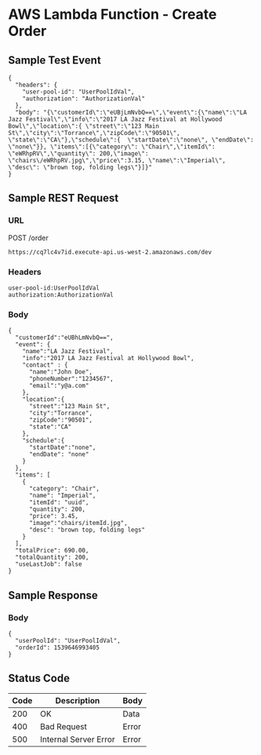 # AWS Lambda Function - Create Order

## Sample Test Event
```
{
  "headers": {
    "user-pool-id": "UserPoolIdVal",
    "authorization": "AuthorizationVal"
  },
  "body": "{\"customerId\":\"eUBjLmNvbQ==\",\"event\":{\"name\":\"LA Jazz Festival\",\"info\":\"2017 LA Jazz Festival at Hollywood Bowl\",\"location\":{ \"street\":\"123 Main St\",\"city\":\"Torrance\",\"zipCode\":\"90501\", \"state\":\"CA\"},\"schedule\":{  \"startDate\":\"none\", \"endDate\": \"none\"}}, \"items\":[{\"category\": \"Chair\",\"itemId\": \"eWRhpRV\",\"quantity\": 200,\"image\": \"chairs\/eWRhpRV.jpg\",\"price\":3.15, \"name\":\"Imperial\", \"desc\": \"brown top, folding legs\"}]}"
}
```

## Sample REST Request
### URL
POST /order
```
https://cq7lc4v7id.execute-api.us-west-2.amazonaws.com/dev
```
### Headers
```
user-pool-id:UserPoolIdVal
authorization:AuthorizationVal
```
### Body
```
{ 
  "customerId":"eUBhLmNvbQ==",
  "event": {  
    "name":"LA Jazz Festival",
    "info":"2017 LA Jazz Festival at Hollywood Bowl",
    "contact" : {  
      "name":"John Doe",
      "phoneNumber":"1234567",
      "email":"y@a.com"  
    },
    "location":{  
      "street":"123 Main St",
      "city":"Torrance",
      "zipCode":"90501",
      "state":"CA"
    },
    "schedule":{  
      "startDate":"none",
      "endDate": "none"
    }
  },
  "items": [
    {
      "category": "Chair",
      "name": "Imperial",
      "itemId": "uuid",
      "quantity": 200,
      "price": 3.45,
      "image":"chairs/itemId.jpg",
      "desc": "brown top, folding legs"
    }
  ],
  "totalPrice": 690.00,
  "totalQuantity": 200,
  "useLastJob": false
}
```

## Sample Response
### Body
```
{
  "userPoolId": "UserPoolIdVal",
  "orderId": 1539646993405
}
```
## Status Code
Code | Description | Body
------------ | ------------- | -----------
200 | OK | Data
400 | Bad Request | Error
500 | Internal Server Error |Error
